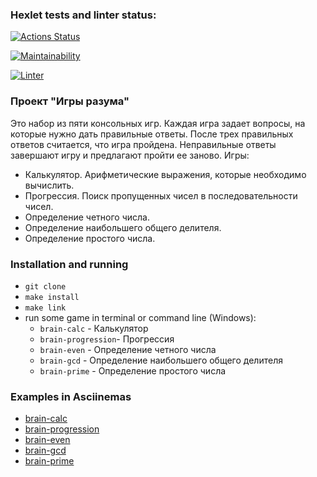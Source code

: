 ### Hexlet tests and linter status:
[![Actions Status](https://github.com/usovdm/frontend-project-lvl1/workflows/hexlet-check/badge.svg)](https://github.com/usovdm/frontend-project-lvl1/actions?query=workflow%3Ahexlet-check)

[![Maintainability](https://api.codeclimate.com/v1/badges/868dee645eafb338d6c1/maintainability)](https://codeclimate.com/github/usovdm/frontend-project-lvl1/maintainability)

[![Linter](https://github.com/usovdm/frontend-project-lvl1/workflows/Linter/badge.svg)](https://github.com/usovdm/frontend-project-lvl1/actions?query=workflow%3ALinter)

### Проект "Игры разума"
Это набор из пяти консольных игр. Каждая игра задает вопросы, на которые нужно дать правильные ответы. После трех правильных ответов считается, что игра пройдена. Неправильные ответы завершают игру и предлагают пройти ее заново. Игры:

- Калькулятор. Арифметические выражения, которые необходимо вычислить.
- Прогрессия. Поиск пропущенных чисел в последовательности чисел.
- Определение четного числа.
- Определение наибольшего общего делителя.
- Определение простого числа.

### Installation and running
- `git clone`
- `make install`
- `make link`
- run some game in terminal or command line (Windows):
  - `brain-calc` - Калькулятор
  - `brain-progression`- Прогрессия
  - `brain-even` - Определение четного числа
  - `brain-gcd` - Определение наибольшего общего делителя
  - `brain-prime` - Определение простого числа

### Examples in Asciinemas
- [brain-calc](https://asciinema.org/a/364869)
- [brain-progression](https://asciinema.org/a/365238)
- [brain-even](https://asciinema.org/a/364619)
- [brain-gcd](https://asciinema.org/a/365005)
- [brain-prime](https://asciinema.org/a/365250)